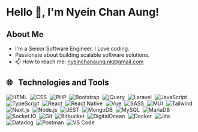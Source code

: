 # Hello 👋, I'm Nyein Chan Aung!

## About Me
- I'm a Senior Software Engineer. I Love coding.
- Passionate about building scalable software solutions.
- 📫 How to reach me: [nyeinchanaung.nk@gmail.com](mailto:nyeinchanaung.nk@gmail.com)

## 🌐 &nbsp; Technologies and Tools

  ![HTML](https://img.shields.io/badge/-HTML-05122A?style=flat&logo=HTML5)&nbsp;
  ![CSS](https://img.shields.io/badge/-CSS-05122A?style=flat&logo=CSS3&logoColor=1572B6)&nbsp;
  ![PHP](https://img.shields.io/badge/-PHP-05122A?style=flat&logo=php)&nbsp;
  ![Bootstrap](https://img.shields.io/badge/-Bootstrap-05122A?style=flat&logo=bootstrap)&nbsp;
  ![jQuery](https://img.shields.io/badge/-jQuery-05122A?style=flat&logo=jquery)&nbsp;
  ![Laravel](https://img.shields.io/badge/-Laravel-05122A?style=flat&logo=laravel)&nbsp;
  ![JavaScript](https://img.shields.io/badge/-JavaScript-05122A?style=flat&logo=javascript)&nbsp;
  ![TypeScript](https://img.shields.io/badge/-TypeScript-05122A?style=flat&logo=typescript)&nbsp;
  ![React](https://img.shields.io/badge/-React-05122A?style=flat&logo=react)&nbsp;
  ![React Native](https://img.shields.io/badge/-React%20Native-05122A?style=flat&logo=react)&nbsp;
  ![Vue](https://img.shields.io/badge/-Vue-05122A?style=flat&logo=vue.js)&nbsp;
  ![SASS](https://img.shields.io/badge/-SASS-05122A?style=flat&logo=sass)&nbsp;
  ![MUI](https://img.shields.io/badge/-MUI-05122A?style=flat&logo=mui)&nbsp;
  ![Tailwind](https://img.shields.io/badge/-Tailwind-05122A?style=flat&logo=Tailwindcss)&nbsp;
  ![Next.js](https://img.shields.io/badge/-Next.js-05122A?style=flat&logo=next.js)&nbsp;
  ![Node.js](https://img.shields.io/badge/-Node.js-05122A?style=flat&logo=Node.js)&nbsp;
  ![JEST](https://img.shields.io/badge/-Jest-05122A?style=flat&logo=jest&logoColor=AC3E5A)&nbsp;
  ![MongoDB](https://img.shields.io/badge/-MongoDB-05122A?style=flat&logo=MongoDB)&nbsp;
  ![MySQL](https://img.shields.io/badge/-MySQL-05122A?style=flat&logo=mysql)&nbsp;
  ![MariaDB](https://img.shields.io/badge/-MariaDB-05122A?style=flat&logo=mariadb)&nbsp;
  ![Socket.IO](https://img.shields.io/badge/-Socket.IO-05122A?style=flat&logo=socket.io)&nbsp;
  ![Git](https://img.shields.io/badge/-Git-05122A?style=flat&logo=git)&nbsp;
  ![Bitbucket](https://img.shields.io/badge/-Bitbucket-05122A?style=flat&logo=bitbucket&logoColor=007ACC)&nbsp;
  ![DigitalOcean](https://img.shields.io/badge/-DigitalOcean-05122A?style=flat&logo=digitalocean)&nbsp;
  ![Docker](https://img.shields.io/badge/-Docker-05122A?style=flat&logo=docker)&nbsp;
  ![Jira](https://img.shields.io/badge/-Jira-05122A?style=flat&logo=jira&logoColor=007ACC)&nbsp;
  ![Datadog](https://img.shields.io/badge/-Datadog-05122A?style=flat&logo=datadog&logoColor=774aa4)&nbsp;
  ![Postman](https://img.shields.io/badge/-Postman-05122A?style=flat&logo=postman)&nbsp;
  ![VS Code](https://img.shields.io/badge/-VS%20Code-05122A?style=flat&logo=visual-studio-code&logoColor=007ACC)&nbsp;
  
<!--
## GitHub Stats
![Your Name's GitHub stats](https://github-readme-stats.vercel.app/api?username=NyeinChanAungNCA&show_icons=true&theme=radical)

**NyeinChanAungNCA/NyeinChanAungNCA** is a ✨ _special_ ✨ repository because its `README.md` (this file) appears on your GitHub profile.

Here are some ideas to get you started:

- 🔭 I’m currently working on ...
- 🌱 I’m currently learning ...
- 👯 I’m looking to collaborate on ...
- 🤔 I’m looking for help with ...
- 💬 Ask me about ...
- 📫 How to reach me: ...
- 😄 Pronouns: ...
- ⚡ Fun fact: ...
-->
